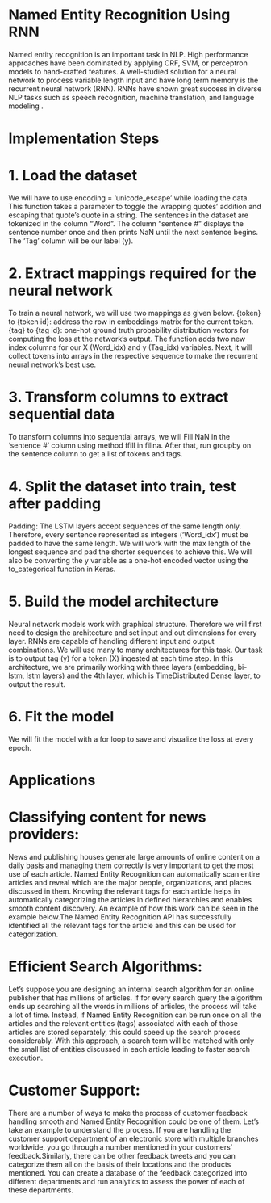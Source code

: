 # Named Entity Recognition Using RNN

Named entity recognition is an important task in NLP. High performance approaches have been dominated by applying CRF, SVM, or perceptron models to hand-crafted features. A well-studied solution for a neural network to process variable length input and have long term memory is the recurrent neural network (RNN). RNNs have shown great success in diverse NLP tasks such as speech recognition, machine translation, and language modeling . 

# Implementation Steps
# 1. Load the dataset

We will have to use encoding = ‘unicode_escape’ while loading the data. This function takes a parameter to toggle the wrapping quotes’ addition and escaping that quote’s quote in a string. The sentences in the dataset are tokenized in the column “Word”. The column “sentence #” displays the sentence number once and then prints NaN until the next sentence begins. The ‘Tag’ column will be our label (y).
# 2. Extract mappings required for the neural network
To train a neural network, we will use two mappings as given below.
{token} to {token id}: address the row in embeddings matrix for the current token.
{tag} to {tag id}: one-hot ground truth probability distribution vectors for computing the loss at the network’s output.
The function adds two new index columns for our X (Word_idx) and y (Tag_idx) variables. Next, it will collect tokens into arrays in the respective sequence to make the recurrent neural network’s best use.
 
# 3. Transform columns to extract sequential data
To transform columns into sequential arrays, we will
Fill NaN in the ‘sentence #’ column using method ffill in fillna.
After that, run groupby on the sentence column to get a list of tokens and tags.
# 4. Split the dataset into train, test after padding
Padding: The LSTM layers accept sequences of the same length only. Therefore, every sentence represented as integers (‘Word_idx’) must be padded to have the same length. We will work with the max length of the longest sequence and pad the shorter sequences to achieve this. We will also be converting the y variable as a one-hot encoded vector using the to_categorical function in Keras. 
# 5. Build the model architecture
Neural network models work with graphical structure. Therefore we will first need to design the architecture and set input and out dimensions for every layer. RNNs are capable of handling different input and output combinations. We will use many to many architectures for this task. Our task is to output tag (y) for a token (X) ingested at each time step. In this architecture, we are primarily working with three layers (embedding, bi-lstm, lstm layers) and the 4th layer, which is TimeDistributed Dense layer, to output the result. 
# 6. Fit the model
We will fit the model with a for loop to save and visualize the loss at every epoch.
# Applications
# Classifying content for news providers:
News and publishing houses generate large amounts of online content on a daily basis and managing them correctly is very important to get the most use of each article. Named Entity Recognition can automatically scan entire articles and reveal which are the major people, organizations, and places discussed in them. Knowing the relevant tags for each article helps in automatically categorizing the articles in defined hierarchies and enables smooth content discovery. An example of how this work can be seen in the example below.The Named Entity Recognition API has successfully identified all the relevant tags for the article and this can be used for categorization.
# Efficient Search Algorithms:

Let’s suppose you are designing an internal search algorithm for an online publisher that has millions of articles. If for every search query the algorithm ends up searching all the words in millions of articles, the process will take a lot of time. Instead, if Named Entity Recognition can be run once on all the articles and the relevant entities (tags) associated with each of those articles are stored separately, this could speed up the search process considerably. With this approach, a search term will be matched with only the small list of entities discussed in each article leading to faster search execution.

# Customer Support:
There are a number of ways to make the process of customer feedback handling smooth and Named Entity Recognition could be one of them. Let’s take an example to understand the process. If you are handling the customer support department of an electronic store with multiple branches worldwide, you go through a number mentioned in your customers’ feedback.Similarly, there can be other feedback tweets and you can categorize them all on the basis of their locations and the products mentioned. You can create a database of the feedback categorized into different departments and run analytics to assess the power of each of these departments.
